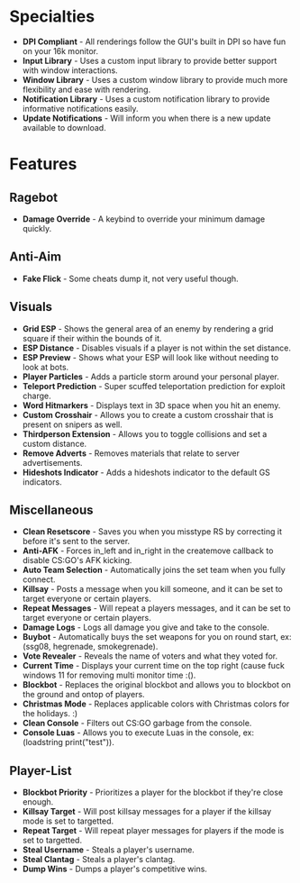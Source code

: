 # Specialties
* **DPI Compliant** - All renderings follow the GUI's built in DPI so have fun on your 16k monitor.
* **Input Library** - Uses a custom input library to provide better support with window interactions.
* **Window Library** - Uses a custom window library to provide much more flexibility and ease with rendering.
* **Notification Library** - Uses a custom notification library to provide informative notifications easily.
* **Update Notifications** - Will inform you when there is a new update available to download.

# Features

## Ragebot
* **Damage Override** - A keybind to override your minimum damage quickly.

## Anti-Aim
* **Fake Flick** - Some cheats dump it, not very useful though.

## Visuals
* **Grid ESP** - Shows the general area of an enemy by rendering a grid square if their within the bounds of it.
* **ESP Distance** - Disables visuals if a player is not within the set distance.
* **ESP Preview** - Shows what your ESP will look like without needing to look at bots.
* **Player Particles** - Adds a particle storm around your personal player.
* **Teleport Prediction** - Super scuffed teleportation prediction for exploit charge.
* **Word Hitmarkers** - Displays text in 3D space when you hit an enemy.
* **Custom Crosshair** - Allows you to create a custom crosshair that is present on snipers as well.
* **Thirdperson Extension** - Allows you to toggle collisions and set a custom distance.
* **Remove Adverts** - Removes materials that relate to server advertisements.
* **Hideshots Indicator** - Adds a hideshots indicator to the default GS indicators.

## Miscellaneous
* **Clean Resetscore** - Saves you when you misstype RS by correcting it before it's sent to the server.
* **Anti-AFK** - Forces in_left and in_right in the createmove callback to disable CS:GO's AFK kicking.
* **Auto Team Selection** - Automatically joins the set team when you fully connect.
* **Killsay** - Posts a message when you kill someone, and it can be set to target everyone or certain players.
* **Repeat Messages** - Will repeat a players messages, and it can be set to target everyone or certain players. 
* **Damage Logs** - Logs all damage you give and take to the console.
* **Buybot** - Automatically buys the set weapons for you on round start, ex: (ssg08, hegrenade, smokegrenade).
* **Vote Revealer** - Reveals the name of voters and what they voted for.
* **Current Time** - Displays your current time on the top right (cause fuck windows 11 for removing multi monitor time :().
* **Blockbot** - Replaces the original blockbot and allows you to blockbot on the ground and ontop of players.
* **Christmas Mode** - Replaces applicable colors with Christmas colors for the holidays. :)
* **Clean Console** - Filters out CS:GO garbage from the console.
* **Console Luas** - Allows you to execute Luas in the console, ex: (loadstring print("test")).

## Player-List
* **Blockbot Priority** - Prioritizes a player for the blockbot if they're close enough.
* **Killsay Target** - Will post killsay messages for a player if the killsay mode is set to targetted.
* **Repeat Target** - Will repeat player messages for players if the mode is set to targetted.
* **Steal Username** - Steals a player's username.
* **Steal Clantag** - Steals a player's clantag.
* **Dump Wins** - Dumps a player's competitive wins.
